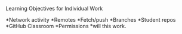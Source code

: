 Learning Objectives for Individual Work

*Network activity
*Remotes
*Fetch/push
*Branches
*Student repos
*GitHub Classroom
*Permissions
*will this work.

